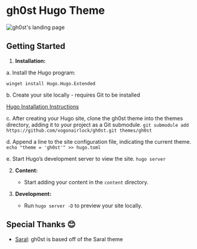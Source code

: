 # gh0st Hugo Theme

![gh0st's landing page](https://raw.githubusercontent.com/dipeshsingh253/saral/main/images/screenshot.png)


## Getting Started

1. **Installation:**

a. Install the Hugo program:

`winget install Hugo.Hugo.Extended`

b. Create your site locally - requires Git to be installed

[Hugo Installation Instructions](https://gohugo.io/getting-started/quick-start/#explanation-of-commands)

c. After creating your Hugo site, clone the gh0st theme into the themes directory, adding it to your project as a Git submodule.
`git submodule add https://github.com/vogonairlock/gh0st.git themes/gh0st`

d. Append a line to the site configuration file, indicating the current theme.
`echo "theme = 'gh0st'" >> hugo.toml`

e. Start Hugo’s development server to view the site.
`hugo server`


2. **Content:**
   - Start adding your content in the `content` directory.

3. **Development:**
   - Run `hugo server -D` to preview your site locally.


## Special Thanks 😊
  - [Saral](https://github.com/dipeshsingh253/saral): gh0st is based off of the Saral theme

